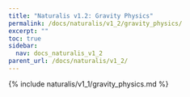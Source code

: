 ```yaml
---
title: "Naturalis v1.2: Gravity Physics"
permalink: /docs/naturalis/v1_2/gravity_physics/
excerpt: ""
toc: true
sidebar:
  nav: docs_naturalis_v1_2
parent_url: /docs/naturalis/v1_2/
---
```


{% include naturalis/v1_1/gravity_physics.md %}
